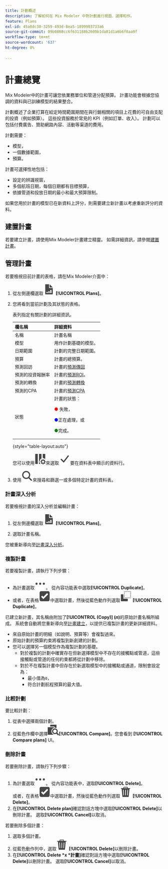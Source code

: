 ```yaml
---
title: 計劃概述
description: 了解如何在 Mix Modeler 中對計劃進行視圖、選擇和作。
feature: Plans
exl-id: 45a8dc30-3259-493d-8ea5-1899903733a6
source-git-commit: 09b0868cc6f631188b2609b1da81d1a6b6f0aa9f
workflow-type: tm+mt
source-wordcount: '637'
ht-degree: 0%

---
```


# 計畫總覽

Mix Modeler中的計畫可讓您依業務單位和管道分配預算。 計畫功能會根據您協調的資料與已訓練模型的結果整合。

計劃概述了企業打算在給定時間範圍期間在與行銷相關的項目上花費的可自由支配的投資（例如預算）。 這些投資服務於常見的 KPI（例如訂單、收入）。 計劃可以包括付費廣告、贊助網路內容、活動等渠道的費用。

計劃需要：

- 模型，
- 一個數據範圍，
- 預算。

計畫可選擇性地包括：

- 設定的辨識視窗，
- 多個航班日期，每個日期都有目標預算，
- 依據管道和投放日期的最小和最大預算限制。

如果您用於計畫的模型已在新資料上評分，則需要建立新計畫以考慮重新評分的資料。


## 建置計畫

若要建立計畫，請使用Mix Modeler計畫建立精靈。 如需詳細資訊，請參閱[建置計畫](build.md)。


## 管理計畫

若要檢視目前計畫的表格，請在Mix Modeler介面中：

1. 從左側邊欄選取![](/help/assets/icons/FileChart.svg) **[!UICONTROL Plans]**。

1. 您將看到當前計劃及其狀態的表格。

   表列指定有關計劃的詳細資訊。

   | 欄名稱 | 詳細資料 |
   |---|---|
   | 名稱 | 計畫名稱 |
   | 模型 | 用作計劃基礎的模型。 |
   | 日期範圍 | 計劃的完整日期範圍。 |
   | 預算 | 計畫的總預算。 |
   | 預測回訪 | 計畫的[預測傳回](/help/main-guide/glossary.md) |
   | 預測的投資報酬率 | 計畫的[預測ROI](/help/main-guide/glossary.md)。 |
   | 預測的轉換 | 計畫的[預測轉換](/help/main-guide/glossary.md) |
   | 預測的CPA | 計畫的[預測CPA](/help/main-guide/glossary.md) |
   | 狀態 | 計畫的狀態： <p><span style="color:red">●</span> 失敗， <p><span style="color:blue">●</span>正在處理，或 <p><span style="color:green">●</span>完成。 |

   {style="table-layout:auto"}

   您可以使用![ColumnSetting](/help/assets/icons/ColumnSetting.svg)來選取![核取標籤](/help/assets/icons/Checkmark.svg)要在資料表中顯示的資料行。

1. 使用![搜尋](/help/assets/icons/Search.svg)來搜尋和篩選一或多個特定計畫的資料表。

### 計畫深入分析

若要檢視計畫的深入分析並編輯計畫：

1. 從左側邊欄選取![PLan](/help/assets/icons/FileChart.svg) **[!UICONTROL Plans]**。

1. 選取計畫名稱。

您被重新導向至[計畫深入分析](insights.md)。


### 複製計畫

若要複製計畫，請執行下列步驟：

- 為計畫選取![更多](/help/assets/icons/More.svg)。 從內容功能表中選取&#x200B;**[!UICONTROL Duplicate]**。
- 或者，在表格![SelectBox](/help/assets/icons/SelectBox.svg)中選取計畫，然後從藍色動作列選取![複製](/help/assets/icons/Copy.svg) **[!UICONTROL Duplicate]**。

已建立新計畫，其名稱由附加了&#x200B;**[!UICONTROL (Copy)] (_n_)**&#x200B;的原始計畫名稱所組成。 系統會自動將您重新導向至[計畫建立](build.md)，以提供已複製計畫的更新詳細資料。

- 來自原始計畫的明細（如說明、預算等）會複製過來。
- 原始計劃的預算約束將複製到新創建的計劃。
- 您可以選擇另一個模型作為複製計劃的基礎。
   - 對於複製的計劃中確實存在但新選擇模型中不存在的接觸點或管道，這些接觸點或管道的任何約束都將從計劃中移除。
   - 對於不在複製計畫中但存在於新選取模型中的接觸點或通道，限制會設定為：
      - 最小值為`0`，
      - 符合計劃航程預算的最大值。



### 比較計劃

要比較計劃：

1. 從表中選擇兩個計劃。
1. 從藍色作欄中選擇![比較](/help/assets/icons/Compare.svg)**[!UICONTROL Compare]**。您會看到 **[!UICONTROL Compare plans]** UI。


### 刪除計畫

若要刪除計畫，請執行下列步驟：

1. 為計畫選取![更多](/help/assets/icons/More.svg)。 從內容功能表中，選取&#x200B;**[!UICONTROL Delete]**。 <br/>或者，在表格![SelectBox](/help/assets/icons/SelectBox.svg)中選取計畫，然後從藍色動作列選取![刪除](/help/assets/icons/Delete.svg) **[!UICONTROL Delete]**。
1. 在&#x200B;**[!UICONTROL Delete plan]**&#x200B;確認對話方塊中選取&#x200B;**[!UICONTROL Delete]**&#x200B;以刪除計畫。 選取&#x200B;**[!UICONTROL Cancel]**&#x200B;以取消。

若要刪除多個計畫：

1. 選取多個計畫。
1. 從藍色動作列中，選取![刪除](/help/assets/icons/Delete.svg) **[!UICONTROL Delete]**&#x200B;以刪除計畫。
1. 在&#x200B;**[!UICONTROL Delete *x *計畫]**&#x200B;確認對話方塊中選取&#x200B;**[!UICONTROL Delete]**&#x200B;以刪除計畫。 選取&#x200B;**[!UICONTROL Cancel]**&#x200B;以取消。


